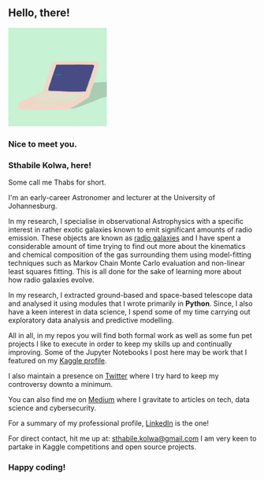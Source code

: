 ## Hello, there!

<img src="hello_world_giphy.gif" height="200">

### Nice to meet you.

### Sthabile Kolwa, here!


Some call me Thabs for short.

I'm an early-career Astronomer and lecturer at the University of Johannesburg. 

In my research, I specialise in observational Astrophysics with a specific interest in rather exotic galaxies known to emit significant amounts of radio emission. These objects are known as [radio galaxies](https://en.wikipedia.org/wiki/Radio_galaxy) and I have spent a considerable amount of time trying to find out more about the kinematics and chemical composition of the gas surrounding them using model-fitting techniques such as Markov Chain Monte Carlo evaluation and non-linear least squares fitting. This is all done for the sake of learning more about how radio galaxies evolve. 

In my research, I extracted ground-based and space-based telescope data and analysed it using modules that I wrote primarily in **Python**. Since, I also have a keen interest in data science, I spend some of my time carrying out exploratory data analysis and predictive modelling. 

All in all, in my repos you will find both formal work as well as some fun pet projects I like to execute in order to keep my skills up and continually improving. Some of the Jupyter Notebooks I post here may be work that I featured on my [Kaggle profile](http://kaggle.com/sthabile). 

I also maintain a presence on [Twitter](http://twitter.com/sthabile_kolwa) where I try hard to keep my controversy downto a minimum. 

You can also find me on [Medium](https://medium.com/@sthabs.k) where I gravitate to articles on tech, data science and cybersecurity. 

For a summary of my professional profile, [LinkedIn](https://www.linkedin.com/in/sthabile-kolwa/) is the one!

For direct contact, hit me up at: sthabile.kolwa@gmail.com 
I am very keen to partake in Kaggle competitions and open source projects. 


### Happy coding!
